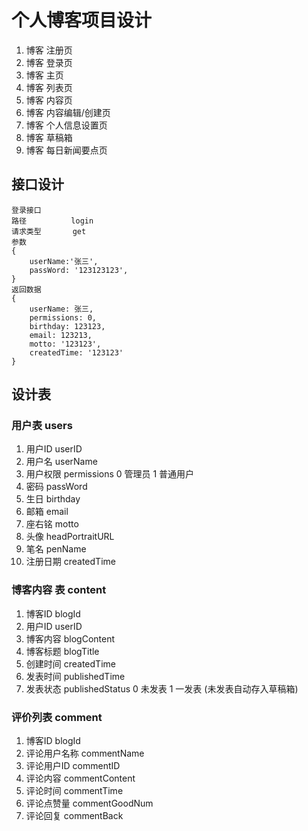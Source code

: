 <!--
 * @Author: your name
 * @Date: 2020-11-11 10:48:34
 * @LastEditTime: 2020-11-12 16:03:40
 * @LastEditors: Please set LastEditors
 * @Description: In User Settings Edit
 * @FilePath: \test\Design.md
-->

# 个人博客项目设计

1. 博客 注册页  
2. 博客 登录页
3. 博客 主页  
4. 博客 列表页  
5. 博客 内容页  
6. 博客 内容编辑/创建页  
7. 博客 个人信息设置页  
8. 博客 草稿箱
9. 博客 每日新闻要点页

## 接口设计

    登录接口
    路径          login
    请求类型       get
    参数          
    {
        userName:'张三',
        passWord: '123123123',
    }
    返回数据      
    {
        userName: 张三,
        permissions: 0,
        birthday: 123123,
        email: 123213,
        motto: '123123',
        createdTime: '123123'
    }

## 设计表

### 用户表 users

1. 用户ID userID
2. 用户名 userName
3. 用户权限 permissions 0 管理员 1 普通用户
4. 密码   passWord
5. 生日   birthday
6. 邮箱   email
7. 座右铭 motto
8. 头像   headPortraitURL
9. 笔名   penName
10. 注册日期 createdTime

### 博客内容 表 content

1. 博客ID blogId
2. 用户ID userID
3. 博客内容 blogContent
4. 博客标题 blogTitle
5. 创建时间 createdTime
6. 发表时间 publishedTime
7. 发表状态 publishedStatus    0 未发表 1 一发表  (未发表自动存入草稿箱)

### 评价列表 comment

1. 博客ID blogId
2. 评论用户名称 commentName
3. 评论用户ID commentID
4. 评论内容 commentContent
5. 评论时间 commentTime
6. 评论点赞量 commentGoodNum
7. 评论回复 commentBack
